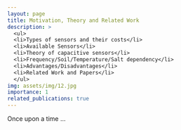 ```yaml
---
layout: page
title: Motivation, Theory and Related Work
description: >
  <ul>
  <li>Types of sensors and their costs</li>
  <li>Available Sensors</li>
  <li>Theory of capacitive sensors</li>
  <li>Frequency/Soil/Temperature/Salt dependency</li>
  <li>Advantages/Disadvantages</li>
  <li>Related Work and Papers</li>
  </ul>
img: assets/img/12.jpg
importance: 1
related_publications: true
---
```


Once upon a time ...